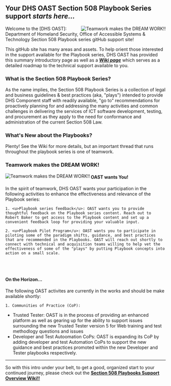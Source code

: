 ## Your DHS OAST Section 508 Playbook Series support *starts here...*
<img align="right" src="https://github.com/akingkci/Section-508-Playbooks-Support-Overview/blob/master/img/Playbooks-2.jpg?raw=true" alt="Teamwork makes the DREAM WORK!!"/>

Welcome to the [DHS OAST]: Department of Homeland Security, Office of Accessible Systems & Technology Section 508 Playbook series gitHub support site!  

This gitHub site has many areas and assets. To help orient those interested in the support available for the Playbook series, DHS OAST has provided this summary introductory page as well as a ***[Wiki page](https://github.com/akingkci/Section-508-Playbooks-Support-Overview/wiki)*** which serves as a detailed roadmap to the technical support available to you.  
### What is the Section 508 Playbook Series?
As the name implies, the Section 508 Playbook Series is a collection of legal and business guidelines & best practices (aka, "plays") intended to provide DHS Component staff with readily available, "go to" recommendations for proactively planning for and addressing the many activities and common challenges in delivering the services of ICT software development, testing, and procurement as they apply to the need for conformance and administration of the current Section 508 Law.   

### What's New about the Playbooks?
Plenty! See the Wiki for more details, but an important thread that runs throughout the playbook series is one of teamwork.
<br />
### Teamwork makes the DREAM WORK!
<img align="left" src="https://github.com/akingkci/Section-508-Playbooks-Support-Overview/blob/master/img/Teamwork.jpg?raw=true" alt="Teamwork makes the DREAM WORK!!"/>   

#### OAST wants You!  
In the spirit of teamwork, DHS OAST wants your participation in the following activities to enhance the effectiveness and relevance of the Playbook series:  

    1. <u>Playbook series feedback</u>: OAST wants you to provide thoughtful feedback on the Playbook series content. Reach out to Robert Baker to get access to the Playbook content and set up a convenient feedback loop for providing your valuable input.  

    2. <u>Playbook Pilot Program</u>: OAST wants you to participate in piloting some of the paradigm shifts, guidance, and best practices that are recommended in the Playbooks. OAST will reach out shortly to connect with technical and acquisition teams willing to help vet the effectiveness of some of the "plays" by putting Playbook concepts into action on a small scale.  
<br/><br/>
#### On the Horizon...
The following OAST activites are currently in the works and should be make available shortly:  

    1. Communities of Practice (CoP):
  * Trusted Tester: OAST is in the process of providing an enhanced platform as well as gearing up for the ability to support issues surrounding the new Trusted Tester version 5 for Web training and test methodlogy questions and issues
  * Developer and Test Autoomation CoPs: OAST is expanding its CoP by adding developer and test Automation CoPs to support the new guidance and best practices promoted within the new Developer and Tester playbooks respectively.

<hr>
    
So with this intro under your belt, to get a good, organized start to your continued journey, please check out the **[Section 508 Playbooks Support Overview Wiki!!](https://github.com/akingkci/Section-508-Playbooks-Support-Overview/wiki)**
